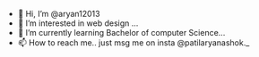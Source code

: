 - 👋 Hi, I’m @aryan12013
- 👀 I’m interested in web design ...
- 🌱 I’m currently learning Bachelor of computer Science...
- 📫 How to reach me.. just msg me on insta @patilaryanashok._

<!---
aryan12013/aryan12013 is a ✨ special ✨ repository because its `README.md` (this file) appears on your GitHub profile.
You can click the Preview link to take a look at your changes.
--->
